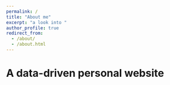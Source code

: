 ```yaml
---
permalink: /
title: "About me"
excerpt: "a look into "
author_profile: true
redirect_from: 
  - /about/
  - /about.html
---
```


A data-driven personal website
======
